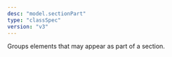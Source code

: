 ```yaml
---
desc: "model.sectionPart"
type: "classSpec"
version: "v3"
---
```


Groups elements that may appear as part of a section.
